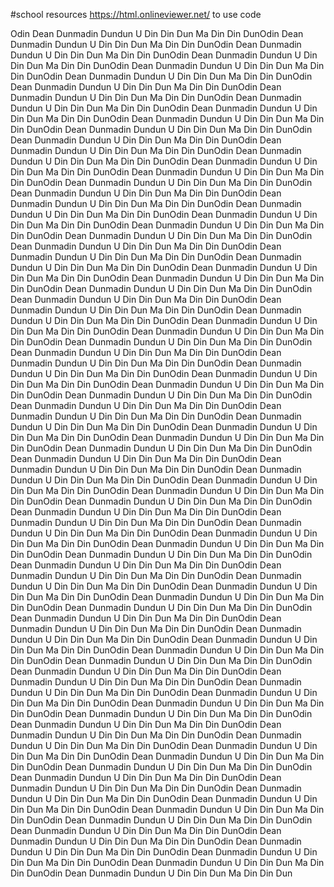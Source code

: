 #school resources
https://html.onlineviewer.net/ to use code

Odin Dean Dunmadin Dundun
U Din Din Dun Ma Din Din DunOdin Dean Dunmadin Dundun
U Din Din Dun Ma Din Din DunOdin Dean Dunmadin Dundun
U Din Din Dun Ma Din Din DunOdin Dean Dunmadin Dundun
U Din Din Dun Ma Din Din DunOdin Dean Dunmadin Dundun
U Din Din Dun Ma Din Din DunOdin Dean Dunmadin Dundun
U Din Din Dun Ma Din Din DunOdin Dean Dunmadin Dundun
U Din Din Dun Ma Din Din DunOdin Dean Dunmadin Dundun
U Din Din Dun Ma Din Din DunOdin Dean Dunmadin Dundun
U Din Din Dun Ma Din Din DunOdin Dean Dunmadin Dundun
U Din Din Dun Ma Din Din DunOdin Dean Dunmadin Dundun
U Din Din Dun Ma Din Din DunOdin Dean Dunmadin Dundun
U Din Din Dun Ma Din Din DunOdin Dean Dunmadin Dundun
U Din Din Dun Ma Din Din DunOdin Dean Dunmadin Dundun
U Din Din Dun Ma Din Din DunOdin Dean Dunmadin Dundun
U Din Din Dun Ma Din Din DunOdin Dean Dunmadin Dundun
U Din Din Dun Ma Din Din DunOdin Dean Dunmadin Dundun
U Din Din Dun Ma Din Din DunOdin Dean Dunmadin Dundun
U Din Din Dun Ma Din Din DunOdin Dean Dunmadin Dundun
U Din Din Dun Ma Din Din DunOdin Dean Dunmadin Dundun
U Din Din Dun Ma Din Din DunOdin Dean Dunmadin Dundun
U Din Din Dun Ma Din Din DunOdin Dean Dunmadin Dundun
U Din Din Dun Ma Din Din DunOdin Dean Dunmadin Dundun
U Din Din Dun Ma Din Din DunOdin Dean Dunmadin Dundun
U Din Din Dun Ma Din Din DunOdin Dean Dunmadin Dundun
U Din Din Dun Ma Din Din DunOdin Dean Dunmadin Dundun
U Din Din Dun Ma Din Din DunOdin Dean Dunmadin Dundun
U Din Din Dun Ma Din Din DunOdin Dean Dunmadin Dundun
U Din Din Dun Ma Din Din DunOdin Dean Dunmadin Dundun
U Din Din Dun Ma Din Din DunOdin Dean Dunmadin Dundun
U Din Din Dun Ma Din Din DunOdin Dean Dunmadin Dundun
U Din Din Dun Ma Din Din DunOdin Dean Dunmadin Dundun
U Din Din Dun Ma Din Din DunOdin Dean Dunmadin Dundun
U Din Din Dun Ma Din Din DunOdin Dean Dunmadin Dundun
U Din Din Dun Ma Din Din DunOdin Dean Dunmadin Dundun
U Din Din Dun Ma Din Din DunOdin Dean Dunmadin Dundun
U Din Din Dun Ma Din Din DunOdin Dean Dunmadin Dundun
U Din Din Dun Ma Din Din DunOdin Dean Dunmadin Dundun
U Din Din Dun Ma Din Din DunOdin Dean Dunmadin Dundun
U Din Din Dun Ma Din Din DunOdin Dean Dunmadin Dundun
U Din Din Dun Ma Din Din DunOdin Dean Dunmadin Dundun
U Din Din Dun Ma Din Din DunOdin Dean Dunmadin Dundun
U Din Din Dun Ma Din Din DunOdin Dean Dunmadin Dundun
U Din Din Dun Ma Din Din DunOdin Dean Dunmadin Dundun
U Din Din Dun Ma Din Din DunOdin Dean Dunmadin Dundun
U Din Din Dun Ma Din Din DunOdin Dean Dunmadin Dundun
U Din Din Dun Ma Din Din DunOdin Dean Dunmadin Dundun
U Din Din Dun Ma Din Din DunOdin Dean Dunmadin Dundun
U Din Din Dun Ma Din Din DunOdin Dean Dunmadin Dundun
U Din Din Dun Ma Din Din DunOdin Dean Dunmadin Dundun
U Din Din Dun Ma Din Din DunOdin Dean Dunmadin Dundun
U Din Din Dun Ma Din Din DunOdin Dean Dunmadin Dundun
U Din Din Dun Ma Din Din DunOdin Dean Dunmadin Dundun
U Din Din Dun Ma Din Din DunOdin Dean Dunmadin Dundun
U Din Din Dun Ma Din Din DunOdin Dean Dunmadin Dundun
U Din Din Dun Ma Din Din DunOdin Dean Dunmadin Dundun
U Din Din Dun Ma Din Din DunOdin Dean Dunmadin Dundun
U Din Din Dun Ma Din Din DunOdin Dean Dunmadin Dundun
U Din Din Dun Ma Din Din DunOdin Dean Dunmadin Dundun
U Din Din Dun Ma Din Din DunOdin Dean Dunmadin Dundun
U Din Din Dun Ma Din Din DunOdin Dean Dunmadin Dundun
U Din Din Dun Ma Din Din DunOdin Dean Dunmadin Dundun
U Din Din Dun Ma Din Din DunOdin Dean Dunmadin Dundun
U Din Din Dun Ma Din Din DunOdin Dean Dunmadin Dundun
U Din Din Dun Ma Din Din DunOdin Dean Dunmadin Dundun
U Din Din Dun Ma Din Din DunOdin Dean Dunmadin Dundun
U Din Din Dun Ma Din Din DunOdin Dean Dunmadin Dundun
U Din Din Dun Ma Din Din DunOdin Dean Dunmadin Dundun
U Din Din Dun Ma Din Din DunOdin Dean Dunmadin Dundun
U Din Din Dun Ma Din Din DunOdin Dean Dunmadin Dundun
U Din Din Dun Ma Din Din DunOdin Dean Dunmadin Dundun
U Din Din Dun Ma Din Din DunOdin Dean Dunmadin Dundun
U Din Din Dun Ma Din Din DunOdin Dean Dunmadin Dundun
U Din Din Dun Ma Din Din DunOdin Dean Dunmadin Dundun
U Din Din Dun Ma Din Din DunOdin Dean Dunmadin Dundun
U Din Din Dun Ma Din Din DunOdin Dean Dunmadin Dundun
U Din Din Dun Ma Din Din DunOdin Dean Dunmadin Dundun
U Din Din Dun Ma Din Din DunOdin Dean Dunmadin Dundun
U Din Din Dun Ma Din Din DunOdin Dean Dunmadin Dundun
U Din Din Dun Ma Din Din DunOdin Dean Dunmadin Dundun
U Din Din Dun Ma Din Din DunOdin Dean Dunmadin Dundun
U Din Din Dun Ma Din Din DunOdin Dean Dunmadin Dundun
U Din Din Dun Ma Din Din DunOdin Dean Dunmadin Dundun
U Din Din Dun Ma Din Din DunOdin Dean Dunmadin Dundun
U Din Din Dun Ma Din Din DunOdin Dean Dunmadin Dundun
U Din Din Dun Ma Din Din DunOdin Dean Dunmadin Dundun
U Din Din Dun Ma Din Din DunOdin Dean Dunmadin Dundun
U Din Din Dun Ma Din Din DunOdin Dean Dunmadin Dundun
U Din Din Dun Ma Din Din DunOdin Dean Dunmadin Dundun
U Din Din Dun Ma Din Din DunOdin Dean Dunmadin Dundun
U Din Din Dun Ma Din Din DunOdin Dean Dunmadin Dundun
U Din Din Dun Ma Din Din DunOdin Dean Dunmadin Dundun
U Din Din Dun Ma Din Din DunOdin Dean Dunmadin Dundun
U Din Din Dun Ma Din Din DunOdin Dean Dunmadin Dundun
U Din Din Dun Ma Din Din DunOdin Dean Dunmadin Dundun
U Din Din Dun Ma Din Din DunOdin Dean Dunmadin Dundun
U Din Din Dun Ma Din Din Dun
